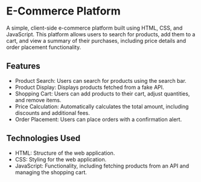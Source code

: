 # E-Commerce Platform

A simple, client-side e-commerce platform built using HTML, CSS, and JavaScript. This platform allows users to search for products, add them to a cart, and view a summary of their purchases, including price details and order placement functionality.

## Features

- Product Search: Users can search for products using the search bar.
- Product Display: Displays products fetched from a fake API.
- Shopping Cart: Users can add products to their cart, adjust quantities, and remove items.
- Price Calculation: Automatically calculates the total amount, including discounts and additional fees.
- Order Placement: Users can place orders with a confirmation alert.

## Technologies Used

- HTML: Structure of the web application.
- CSS: Styling for the web application.
- JavaScript: Functionality, including fetching products from an API and managing the shopping cart.
